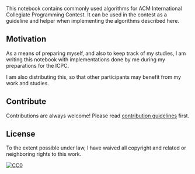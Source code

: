 This notebook contains commonly used algorithms for ACM International Collegiate Programming Contest. It can be used in the contest as a guideline and helper when implementing the algorithms described here.

## Motivation

As a means of preparing myself, and also to keep track of my studies, I am writing this notebook with implementations done by me during my preparations for the ICPC.

I am also distributing this, so that other participants may benefit from my work and studies.

## Contribute

Contributions are always welcome! Please read [contribution guidelines](contributing.md) first.

## License

To the extent possible under law, I have waived all copyright and related or neighboring rights to this work.

[![CC0](https://licensebuttons.net/p/zero/1.0/88x31.png)](http://creativecommons.org/publicdomain/zero/1.0/)

